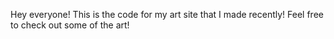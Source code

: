 Hey everyone! This is the code for my art site that I made recently! Feel free to check out some of the art!
